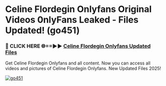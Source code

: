# Celine Flordegin Onlyfans Original Videos 0nlyFans Leaked - Files Updated! (go451)

<h3>🔴 CLICK HERE 🌐==►► <a href="https://tinyurl.com/ehrbuxhb" rel="nofollow">Celine Flordegin Onlyfans Updated Files</a></h3>

Get Celine Flordegin Onlyfans and all content. Now you can access all videos and pictures of Celine Flordegin Onlyfans. New Updated Files 2025!

[![go451](https://i.imgur.com/lVYEuWS.gif)](https://tinyurl.com/ehrbuxhb)
